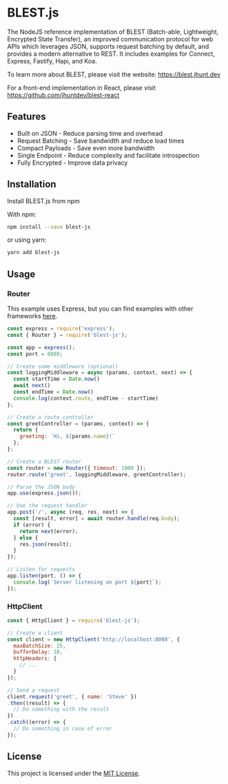 # BLEST.js

The NodeJS reference implementation of BLEST (Batch-able, Lightweight, Encrypted State Transfer), an improved communication protocol for web APIs which leverages JSON, supports request batching by default, and provides a modern alternative to REST. It includes examples for Connect, Express, Fastify, Hapi, and Koa.

To learn more about BLEST, please visit the website: https://blest.jhunt.dev

For a front-end implementation in React, please visit https://github.com/jhuntdev/blest-react

## Features

- Built on JSON - Reduce parsing time and overhead
- Request Batching - Save bandwidth and reduce load times
- Compact Payloads - Save even more bandwidth
- Single Endpoint - Reduce complexity and facilitate introspection
- Fully Encrypted - Improve data privacy

## Installation

Install BLEST.js from npm

With npm:
```bash
npm install --save blest-js
```
or using yarn:
```bash
yarn add blest-js
```

## Usage

### Router

This example uses Express, but you can find examples with other frameworks [here](examples).

```javascript
const express = require('express');
const { Router } = require('blest-js');

const app = express();
const port = 8080;

// Create some middleware (optional)
const loggingMiddleware = async (params, context, next) => {
  const startTime = Date.now()
  await next()
  const endTime = Date.now()
  console.log(context.route, endTime - startTime)
};

// Create a route controller
const greetController = (params, context) => {
  return {
    greeting: `Hi, ${params.name}!`
  };
};

// Create a BLEST router
const router = new Router({ timeout: 1000 });
router.route('greet', loggingMiddleware, greetController);

// Parse the JSON body
app.use(express.json());

// Use the request handler
app.post('/', async (req, res, next) => {
  const [result, error] = await router.handle(req.body);
  if (error) {
    return next(error);
  } else {
    res.json(result);
  }
});

// Listen for requests
app.listen(port, () => {
  console.log(`Server listening on port ${port}`);
});
```

### HttpClient

```javascript
const { HttpClient } = require('blest-js');

// Create a client
const client = new HttpClient('http://localhost:8080', {
  maxBatchSize: 25,
  bufferDelay: 10,
  httpHeaders: {
    // ...
  }
});

// Send a request
client.request('greet', { name: 'Steve' })
.then((result) => {
  // Do something with the result
})
.catch((error) => {
  // Do something in case of error
});
```

## License

This project is licensed under the [MIT License](LICENSE).